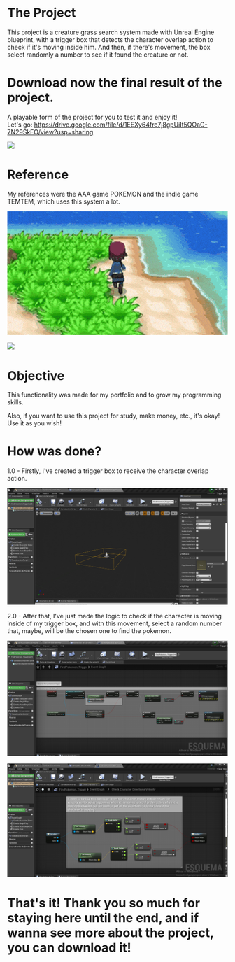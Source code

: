 # The Project

This project is a creature grass search system made with Unreal Engine blueprint, with a trigger box that detects the character overlap action to check if it's moving inside him. And then, if there's movement, the box select randomly a number to see if it found the creature or not.
# Download now the final result of the project.
A playable form of the project for you to test it and enjoy it! \
Let's go: https://drive.google.com/file/d/1EEXy64frc7j8gpUiIt5QOaG-7N29SkFO/view?usp=sharing

![](https://github.com/KaykyDeSouzaDias/Creature-Grass-Search-System-Unreal-Blueprint/blob/main/Imgs%26GIFs/GameplayGIF.gif)

# Reference

My references were the AAA game POKEMON and the indie game TEMTEM, which uses this system a lot.

![](https://github.com/KaykyDeSouzaDias/Creature-Grass-Search-System-Unreal-Blueprint/blob/main/Imgs%26GIFs/ExampleGameplayGIF01.gif)

![](https://github.com/KaykyDeSouzaDias/Creature-Grass-Search-System-Unreal-Blueprint/blob/main/Imgs%26GIFs/ExampleGameplayGIF02.gif)

# Objective
This functionality was made for my portfolio and to grow my programming skills.

Also, if you want to use this project for study, make money, etc., it's okay! Use it as you wish!

# How was done?

1.0 - Firstly, I've created a trigger box to receive the character overlap action.

![](https://github.com/KaykyDeSouzaDias/Creature-Grass-Search-System-Unreal-Blueprint/blob/main/Imgs%26GIFs/Image01.JPG)

2.0 - After that, I've just made the logic to check if the character is moving inside of my trigger box, and with this movement, select a random number that, maybe, will be the chosen one to find the pokemon.

![](https://github.com/KaykyDeSouzaDias/Creature-Grass-Search-System-Unreal-Blueprint/blob/main/Imgs%26GIFs/Image02.JPG)

![](https://github.com/KaykyDeSouzaDias/Creature-Grass-Search-System-Unreal-Blueprint/blob/main/Imgs%26GIFs/Image03.JPG)

# That's it! Thank you so much for staying here until the end, and if wanna see more about the project, you can download it!
